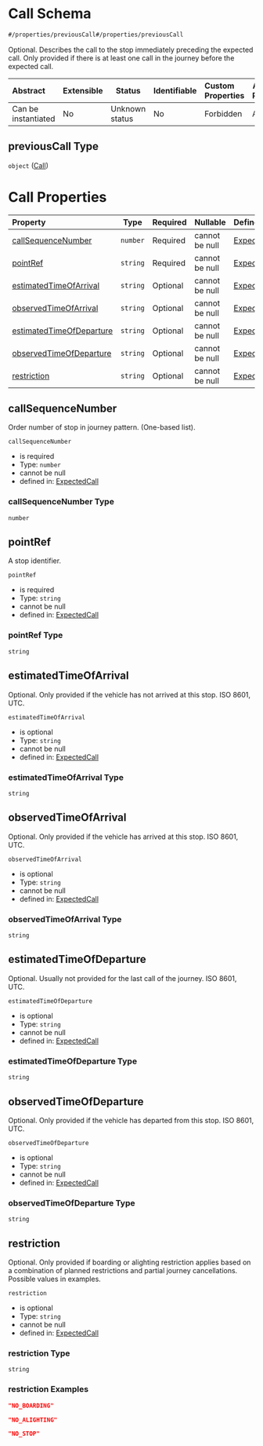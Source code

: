 # Call Schema

```txt
#/properties/previousCall#/properties/previousCall
```

Optional. Describes the call to the stop immediately preceding the expected call. Only provided if there is at least one call in the journey before the expected call.


| Abstract            | Extensible | Status         | Identifiable | Custom Properties | Additional Properties | Access Restrictions | Defined In                                                                                             |
| :------------------ | ---------- | -------------- | ------------ | :---------------- | --------------------- | ------------------- | ------------------------------------------------------------------------------------------------------ |
| Can be instantiated | No         | Unknown status | No           | Forbidden         | Allowed               | none                | [expected-call.json\*](../../schema/operational-information/expected-call.json "open original schema") |

## previousCall Type

`object` ([Call](expected-call-properties-call.md))

# Call Properties

| Property                                              | Type     | Required | Nullable       | Defined by                                                                                                                                                                                                                              |
| :---------------------------------------------------- | -------- | -------- | -------------- | :-------------------------------------------------------------------------------------------------------------------------------------------------------------------------------------------------------------------------------------- |
| [callSequenceNumber](#callsequencenumber)             | `number` | Required | cannot be null | [ExpectedCall](expected-call-definitions-call-properties-callsequencenumber.md "https&#x3A;//schemas.ruter.no/adt/ota/api/v2.1/operational-information/expected-call.json#/definitions/call/properties/callSequenceNumber")             |
| [pointRef](#pointref)                                 | `string` | Required | cannot be null | [ExpectedCall](expected-call-definitions-call-properties-pointref.md "https&#x3A;//schemas.ruter.no/adt/ota/api/v2.1/operational-information/expected-call.json#/definitions/call/properties/pointRef")                                 |
| [estimatedTimeOfArrival](#estimatedtimeofarrival)     | `string` | Optional | cannot be null | [ExpectedCall](expected-call-definitions-call-properties-estimatedtimeofarrival.md "https&#x3A;//schemas.ruter.no/adt/ota/api/v2.1/operational-information/expected-call.json#/definitions/call/properties/estimatedTimeOfArrival")     |
| [observedTimeOfArrival](#observedtimeofarrival)       | `string` | Optional | cannot be null | [ExpectedCall](expected-call-definitions-call-properties-observedtimeofarrival.md "https&#x3A;//schemas.ruter.no/adt/ota/api/v2.1/operational-information/expected-call.json#/definitions/call/properties/observedTimeOfArrival")       |
| [estimatedTimeOfDeparture](#estimatedtimeofdeparture) | `string` | Optional | cannot be null | [ExpectedCall](expected-call-definitions-call-properties-estimatedtimeofdeparture.md "https&#x3A;//schemas.ruter.no/adt/ota/api/v2.1/operational-information/expected-call.json#/definitions/call/properties/estimatedTimeOfDeparture") |
| [observedTimeOfDeparture](#observedtimeofdeparture)   | `string` | Optional | cannot be null | [ExpectedCall](expected-call-definitions-call-properties-observedtimeofdeparture.md "https&#x3A;//schemas.ruter.no/adt/ota/api/v2.1/operational-information/expected-call.json#/definitions/call/properties/observedTimeOfDeparture")   |
| [restriction](#restriction)                           | `string` | Optional | cannot be null | [ExpectedCall](expected-call-definitions-call-properties-restriction.md "https&#x3A;//schemas.ruter.no/adt/ota/api/v2.1/operational-information/expected-call.json#/definitions/call/properties/restriction")                           |

## callSequenceNumber

Order number of stop in journey pattern. (One-based list).


`callSequenceNumber`

-   is required
-   Type: `number`
-   cannot be null
-   defined in: [ExpectedCall](expected-call-definitions-call-properties-callsequencenumber.md "https&#x3A;//schemas.ruter.no/adt/ota/api/v2.1/operational-information/expected-call.json#/definitions/call/properties/callSequenceNumber")

### callSequenceNumber Type

`number`

## pointRef

A stop identifier.


`pointRef`

-   is required
-   Type: `string`
-   cannot be null
-   defined in: [ExpectedCall](expected-call-definitions-call-properties-pointref.md "https&#x3A;//schemas.ruter.no/adt/ota/api/v2.1/operational-information/expected-call.json#/definitions/call/properties/pointRef")

### pointRef Type

`string`

## estimatedTimeOfArrival

Optional. Only provided if the vehicle has not arrived at this stop. ISO 8601, UTC.


`estimatedTimeOfArrival`

-   is optional
-   Type: `string`
-   cannot be null
-   defined in: [ExpectedCall](expected-call-definitions-call-properties-estimatedtimeofarrival.md "https&#x3A;//schemas.ruter.no/adt/ota/api/v2.1/operational-information/expected-call.json#/definitions/call/properties/estimatedTimeOfArrival")

### estimatedTimeOfArrival Type

`string`

## observedTimeOfArrival

Optional. Only provided if the vehicle has arrived at this stop. ISO 8601, UTC.


`observedTimeOfArrival`

-   is optional
-   Type: `string`
-   cannot be null
-   defined in: [ExpectedCall](expected-call-definitions-call-properties-observedtimeofarrival.md "https&#x3A;//schemas.ruter.no/adt/ota/api/v2.1/operational-information/expected-call.json#/definitions/call/properties/observedTimeOfArrival")

### observedTimeOfArrival Type

`string`

## estimatedTimeOfDeparture

Optional. Usually not provided for the last call of the journey. ISO 8601, UTC.


`estimatedTimeOfDeparture`

-   is optional
-   Type: `string`
-   cannot be null
-   defined in: [ExpectedCall](expected-call-definitions-call-properties-estimatedtimeofdeparture.md "https&#x3A;//schemas.ruter.no/adt/ota/api/v2.1/operational-information/expected-call.json#/definitions/call/properties/estimatedTimeOfDeparture")

### estimatedTimeOfDeparture Type

`string`

## observedTimeOfDeparture

Optional. Only provided if the vehicle has departed from this stop. ISO 8601, UTC.


`observedTimeOfDeparture`

-   is optional
-   Type: `string`
-   cannot be null
-   defined in: [ExpectedCall](expected-call-definitions-call-properties-observedtimeofdeparture.md "https&#x3A;//schemas.ruter.no/adt/ota/api/v2.1/operational-information/expected-call.json#/definitions/call/properties/observedTimeOfDeparture")

### observedTimeOfDeparture Type

`string`

## restriction

Optional. Only provided if boarding or alighting restriction applies based on a combination of planned restrictions and partial journey cancellations. Possible values in examples.


`restriction`

-   is optional
-   Type: `string`
-   cannot be null
-   defined in: [ExpectedCall](expected-call-definitions-call-properties-restriction.md "https&#x3A;//schemas.ruter.no/adt/ota/api/v2.1/operational-information/expected-call.json#/definitions/call/properties/restriction")

### restriction Type

`string`

### restriction Examples

```json
"NO_BOARDING"
```

```json
"NO_ALIGHTING"
```

```json
"NO_STOP"
```
